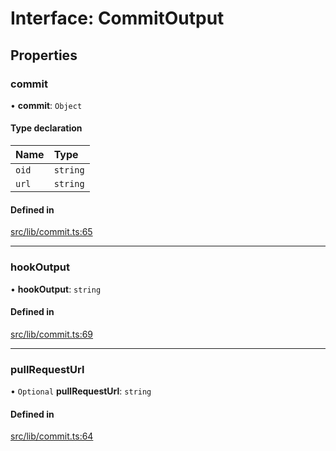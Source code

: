 # Interface: CommitOutput

## Properties

### commit

• **commit**: `Object`

#### Type declaration

| Name | Type |
| :------ | :------ |
| `oid` | `string` |
| `url` | `string` |

#### Defined in

[src/lib/commit.ts:65](https://github.com/huggingface/huggingface.js/blob/f282646/packages/hub/src/lib/commit.ts#L65)

___

### hookOutput

• **hookOutput**: `string`

#### Defined in

[src/lib/commit.ts:69](https://github.com/huggingface/huggingface.js/blob/f282646/packages/hub/src/lib/commit.ts#L69)

___

### pullRequestUrl

• `Optional` **pullRequestUrl**: `string`

#### Defined in

[src/lib/commit.ts:64](https://github.com/huggingface/huggingface.js/blob/f282646/packages/hub/src/lib/commit.ts#L64)
